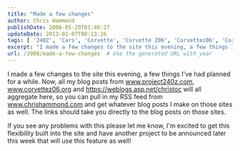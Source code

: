 ```yaml
---
title: "Made a few changes"
author: Chris Hammond
publishDate: 2008-05-29T01:40:27
updateDate: 2013-01-07T00:13:26
tags: [ '240Z', 'Cars', 'Corvette', 'Corvette Z06', 'Corvettez06', 'CorvetteZ06org', 'Datsun', 'DotNetNuke', 'Project 240Z', 'Project240z', 'Project240Zcom', 'Site News' ]
excerpt: "I made a few changes to the site this evening, a few things I've had planned for a while. Now, all my blog posts from www.project240z.com, www.corvettez06.org and https://weblogs.asp.net/christoc&#160;will all aggregate here, so you can pull in my RSS feed from www.chrishammond.com and get whatever blog posts I make on those sites as well. The links should take you directly to the blog posts on those sites. If you see any problems with this please let me know, I'm excited to get this flexibility built into the site and have another project to be announced later this week that will use this feature as well!"
url: /2008/made-a-few-changes  # Use the generated URL with year
---
```

<p>I made a few changes to the site this evening, a few things I've had planned for a while. Now, all my blog posts from <a href="https://www.project240z.com">www.project240z.com</a>, <a href="https://www.corvettez06.org">www.corvettez06.org</a> and <a href="https://weblogs.asp.net/christoc">https://weblogs.asp.net/christoc</a>&#160;will all aggregate here, so you can pull in my RSS feed from <a href="https://www.chrishammond.com">www.chrishammond.com</a> and get whatever blog posts I make on those sites as well. The links should take you directly to the blog posts on those sites.</p> <p>If you see any problems with this please let me know, I'm excited to get this flexibility built into the site and have another project to be announced later this week that will use this feature as well!</p>
